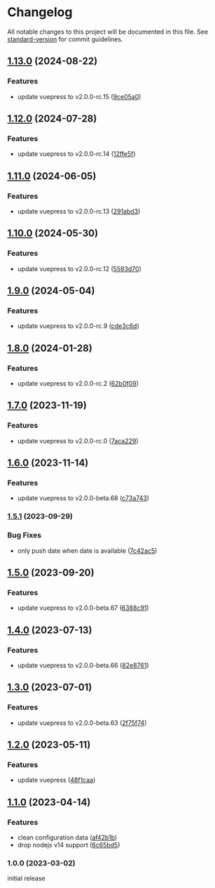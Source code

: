 # Changelog

All notable changes to this project will be documented in this file. See [standard-version](https://github.com/conventional-changelog/standard-version) for commit guidelines.

## [1.13.0](https://github.com/azat-io/vuepress-plugin-open-graph/compare/v1.12.0...v1.13.0) (2024-08-22)


### Features

* update vuepress to v2.0.0-rc.15 ([9ce05a0](https://github.com/azat-io/vuepress-plugin-open-graph/commit/9ce05a052c8c8442b39497cc0e94bade135894c1))

## [1.12.0](https://github.com/azat-io/vuepress-plugin-open-graph/compare/v1.11.0...v1.12.0) (2024-07-28)


### Features

* update vuepress to v2.0.0-rc.14 ([12ffe5f](https://github.com/azat-io/vuepress-plugin-open-graph/commit/12ffe5fea1ee2d9ab3821976ec0be08dbb5eea9b))

## [1.11.0](https://github.com/azat-io/vuepress-plugin-open-graph/compare/v1.10.0...v1.11.0) (2024-06-05)


### Features

* update vuepress to v2.0.0-rc.13 ([291abd3](https://github.com/azat-io/vuepress-plugin-open-graph/commit/291abd3cd26bad438706f20c1a6766eb6e4c0bab))

## [1.10.0](https://github.com/azat-io/vuepress-plugin-open-graph/compare/v1.9.0...v1.10.0) (2024-05-30)


### Features

* update vuepress to v2.0.0-rc.12 ([5593d70](https://github.com/azat-io/vuepress-plugin-open-graph/commit/5593d7035c926b69cb9476ecf6744241dc991249))

## [1.9.0](https://github.com/azat-io/vuepress-plugin-open-graph/compare/v1.8.0...v1.9.0) (2024-05-04)


### Features

* update vuepress to v2.0.0-rc.9 ([cde3c6d](https://github.com/azat-io/vuepress-plugin-open-graph/commit/cde3c6db35605d10f38e211ac1b72e5bb0b45bd6))

## [1.8.0](https://github.com/azat-io/vuepress-plugin-open-graph/compare/v1.7.0...v1.8.0) (2024-01-28)


### Features

* update vuepress to v2.0.0-rc.2 ([62b0f09](https://github.com/azat-io/vuepress-plugin-open-graph/commit/62b0f093e9549569b53038804dcfeb5c74f249c8))

## [1.7.0](https://github.com/azat-io/vuepress-plugin-open-graph/compare/v1.6.0...v1.7.0) (2023-11-19)


### Features

* update vuepress to v2.0.0-rc.0 ([7aca229](https://github.com/azat-io/vuepress-plugin-open-graph/commit/7aca229a4928e12d688c1566629d14cb71c1a84b))

## [1.6.0](https://github.com/azat-io/vuepress-plugin-open-graph/compare/v1.5.1...v1.6.0) (2023-11-14)


### Features

* update vuepress to v2.0.0-beta.68 ([c73a743](https://github.com/azat-io/vuepress-plugin-open-graph/commit/c73a743ffa8a7313639b9ca2359e81e6c85c64bb))

### [1.5.1](https://github.com/azat-io/vuepress-plugin-open-graph/compare/v1.5.0...v1.5.1) (2023-09-29)


### Bug Fixes

* only push date when date is available ([7c42ac5](https://github.com/azat-io/vuepress-plugin-open-graph/commit/7c42ac51b6ea6916399c597302d8e8cca57928ab))

## [1.5.0](https://github.com/azat-io/vuepress-plugin-open-graph/compare/v1.4.0...v1.5.0) (2023-09-20)


### Features

* update vuepress to v2.0.0-beta.67 ([6388c91](https://github.com/azat-io/vuepress-plugin-open-graph/commit/6388c9162b37722fdf4b1dffee87cbc5d4aa2fd0))

## [1.4.0](https://github.com/azat-io/vuepress-plugin-open-graph/compare/v1.3.0...v1.4.0) (2023-07-13)


### Features

* update vuepress to v2.0.0-beta.66 ([82e8761](https://github.com/azat-io/vuepress-plugin-open-graph/commit/82e8761b4305885a07e9f26443876e73ea9b29cb))

## [1.3.0](https://github.com/azat-io/vuepress-plugin-open-graph/compare/v1.2.0...v1.3.0) (2023-07-01)


### Features

* update vuepress to v2.0.0-beta.63 ([2f75f74](https://github.com/azat-io/vuepress-plugin-open-graph/commit/2f75f741055985eda21523d8bcccb14da79a2e8d))

## [1.2.0](https://github.com/azat-io/vuepress-plugin-open-graph/compare/v1.1.0...v1.2.0) (2023-05-11)


### Features

* update vuepress ([48f1caa](https://github.com/azat-io/vuepress-plugin-open-graph/commit/48f1caaaa4ecab8d78043d56b24e06a8486eb72a))

## [1.1.0](https://github.com/azat-io/vuepress-plugin-open-graph/compare/v1.0.0...v1.1.0) (2023-04-14)


### Features

* clean configuration data ([af42b1b](https://github.com/azat-io/vuepress-plugin-open-graph/commit/af42b1b9f337e21c4dc707e873ea5165e34b76e9))
* drop nodejs v14 support ([6c65bd5](https://github.com/azat-io/vuepress-plugin-open-graph/commit/6c65bd5600bef3bf35ee77da8580c9a23c24479a))

### 1.0.0 (2023-03-02)

initial release
